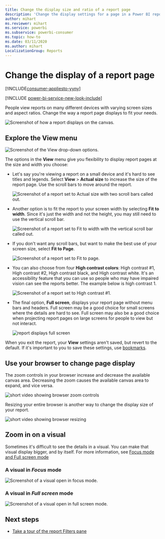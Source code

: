 ```yaml
---
title: Change the display size and ratio of a report page
description: 'Change the display settings for a page in a Power BI report'
author: mihart
ms.reviewer: mihart
ms.service: powerbi
ms.subservice: powerbi-consumer
ms.topic: how-to
ms.date: 03/11/2020
ms.author: mihart
LocalizationGroup: Reports
---
```


# Change the display of a report page

[!INCLUDE[consumer-appliesto-yyny](../includes/consumer-appliesto-yyny.md)]

[!INCLUDE [power-bi-service-new-look-include](../includes/power-bi-service-new-look-include.md)]

People view reports on many different devices with varying screen sizes and aspect ratios. Change the way a report page displays to fit your needs.

![Screenshot of how a report displays on the canvas.](media/end-user-report-view/power-bi-canvas.png)

## Explore the View menu

![Screenshot of the View drop-down options.](media/end-user-report-view/power-bi-viewmenu.png)


The options in the **View** menu give you flexibility to display report pages at the size and width you choose:

- Let's say you're viewing a report on a small device and it's hard to see titles and legends.  Select **View** > **Actual size** to increase the size of the report page. Use the scroll bars to move around the report.

    ![Screenshot of a report set to Actual size with two scroll bars called out.](media/end-user-report-view/power-bi-view-actual.png)

- Another option is to fit the report to your screen width by selecting **Fit to width**. Since it's just the width and not the height, you may still need to use the vertical scroll bar.

  ![Screenshot of a report set to Fit to width with the vertical scroll bar called out.](media/end-user-report-view/power-bi-view-width.png)

- If you don't want any scroll bars, but want to make the best use of your screen size, select **Fit to Page**.

   ![Screenshot of a report set to Fit to page.](media/end-user-report-view/power-bi-view-fit.png)

- You can also choose from four **High contrast colors**: High contrast #1, High contrast #2, High contrast black, and High contrast white. It's an accessibility feature that you can use so people who may have impaired vision can see the reports better. The example below is high contrast 1. 

    ![Screenshot of a report set to High contrast #1.](media/end-user-report-view/power-bi-contrast1.png)

- The final option, **Full screen**, displays your report page without menu bars and headers. Full screen may be a good choice for small screens where the details are hard to see.  Full screen may also be a good choice when projecting report pages on large screens for people to view but not interact.  

    ![report displays full screen](media/end-user-report-view/power-bi-full-screen.png)

When you exit the report, your **View** settings aren't saved, but revert to the default. If it's important to you to save these settings, use [bookmarks](end-user-bookmarks.md).

## Use your browser to change page display

The zoom controls in your browser increase and decrease the available canvas area. Decreasing the zoom causes the available canvas area to expand, and vice versa. 

![short video showing browser zoom controls](media/end-user-report-view/power-bi-zoom.png)

Resizing your entire browser is another way to change the display size of your report. 

![short video showing browser resizing](media/end-user-report-view/power-bi-resize-browser.gif)

## Zoom in on a visual
Sometimes it's difficult to see the details in a visual. You can make that visual display bigger, and by itself. For more information, see [Focus mode and Full screen mode](end-user-focus.md)

### A visual in *Focus* mode

![Screenshot of a visual open in focus mode.](media/end-user-report-view/power-bi-focus.png)

### A visual in *Full screen* mode
![Screenshot of a visual open in full screen mode.](media/end-user-report-view/power-bi-full-screen.png)

## Next steps

* [Take a tour of the report Filters pane](end-user-report-filter.md)
